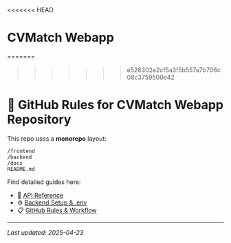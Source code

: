 <<<<<<< HEAD
# CVMatch Webapp
=======
>>>>>>> e526302e2cf5a3f5b557a7b706c08c3759500e42
# 📘 GitHub Rules for CVMatch Webapp Repository

This repo uses a **monorepo** layout:

```
/frontend
/backend
/docs
README.md
```

Find detailed guides here:

- 📘 [API Reference](docs/API.md)  
- ⚙️ [Backend Setup & .env](docs/Setup.md)  
- 📋 [GitHub Rules & Workflow](docs/GitHub-Rules.md)

---

*Last updated: 2025-04-23*

